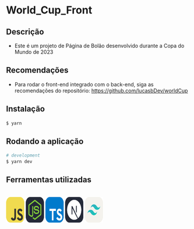 # World_Cup_Front
## Descrição
- Este é um projeto de Página de Bolão desenvolvido durante a Copa do Mundo de 2023

## Recomendações
- Para rodar o front-end integrado com o back-end, siga as recomendações do repositório: https://github.com/lucasbDev/worldCup

## Instalação

```bash
$ yarn 
```

## Rodando a aplicação

```bash
# development
$ yarn dev
```

## Ferramentas utilizadas

<div style="display: inline_block"><br>
  <img align="center" alt="Js" height="70" width="50" src="https://github.com/tandpfun/skill-icons/blob/main/icons/JavaScript.svg">
  <img align="center" alt="NodeJS" height="70" width="50" src="https://github.com/tandpfun/skill-icons/blob/main/icons/NodeJS-Dark.svg">
  <img align="center" alt="Typescript" height="70" width="50" src="https://github.com/tandpfun/skill-icons/blob/main/icons/TypeScript.svg">
  <img align="center" alt="NextJS" height="70" width="50" src="https://github.com/tandpfun/skill-icons/blob/main/icons/NextJS-Dark.svg">
  <img align="center" alt="TailwindCss" height="70" width="50" src="https://github.com/tandpfun/skill-icons/blob/main/icons/TailwindCSS-Light.svg">
 </div>
